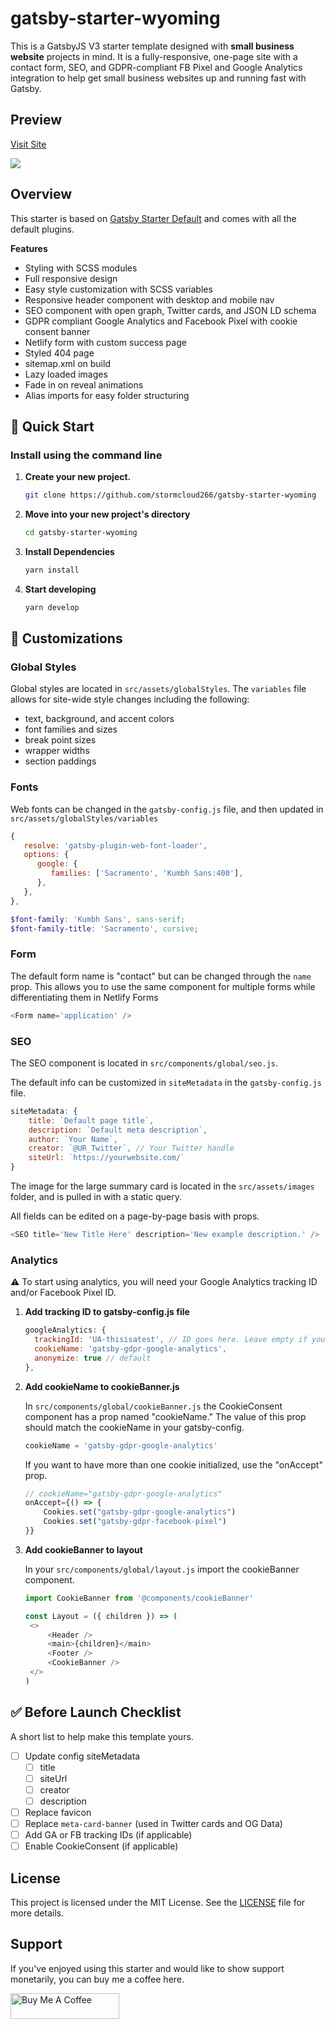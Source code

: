 # gatsby-starter-wyoming

This is a GatsbyJS V3 starter template designed with **small business website** projects in mind. It is a fully-responsive, one-page site with a contact form, SEO, and GDPR-compliant FB Pixel and Google Analytics integration to help get small business websites up and running fast with Gatsby.

## Preview

[Visit Site](https://gatsby-starter-wyoming.netlify.app/)

![](https://github.com/stormcloud266/gatsby-starter-wyoming/blob/master/screenshot.gif)

## Overview

This starter is based on [Gatsby Starter Default](https://github.com/gatsbyjs/gatsby-starter-default) and comes with all the default plugins.

**Features**

- Styling with SCSS modules
- Full responsive design
- Easy style customization with SCSS variables
- Responsive header component with desktop and mobile nav
- SEO component with open graph, Twitter cards, and JSON LD schema
- GDPR compliant Google Analytics and Facebook Pixel with cookie consent banner
- Netlify form with custom success page
- Styled 404 page
- sitemap.xml on build
- Lazy loaded images
- Fade in on reveal animations
- Alias imports for easy folder structuring

## :rocket: Quick Start

### Install using the command line

1. **Create your new project.**

   ```sh
   git clone https://github.com/stormcloud266/gatsby-starter-wyoming
   ```

2. **Move into your new project's directory**

   ```sh
   cd gatsby-starter-wyoming
   ```

3. **Install Dependencies**

   ```sh
   yarn install
   ```

4. **Start developing**

   ```sh
   yarn develop
   ```

## :art: Customizations

### Global Styles

Global styles are located in `src/assets/globalStyles`. The `variables` file allows for site-wide style changes including the following:

- text, background, and accent colors
- font families and sizes
- break point sizes
- wrapper widths
- section paddings

### Fonts

Web fonts can be changed in the `gatsby-config.js` file, and then updated in `src/assets/globalStyles/variables`

```javascript
{
   resolve: 'gatsby-plugin-web-font-loader',
   options: {
      google: {
         families: ['Sacramento', 'Kumbh Sans:400'],
      },
   },
},
```

```scss
$font-family: 'Kumbh Sans', sans-serif;
$font-family-title: 'Sacramento', cursive;
```

### Form

The default form name is "contact" but can be changed through the `name` prop. This allows you to use the same component for multiple forms while differentiating them in Netlify Forms

```javascript
<Form name='application' />
```

### SEO

The SEO component is located in `src/components/global/seo.js`.

The default info can be customized in `siteMetadata` in the `gatsby-config.js` file.

```javascript
siteMetadata: {
    title: `Default page title`,
    description: `Default meta description`,
    author: `Your Name`,
    creator: `@UR_Twitter`, // Your Twitter handle
    siteUrl: `https://yourwebsite.com/`
}
```

The image for the large summary card is located in the `src/assets/images` folder, and is pulled in with a static query.

All fields can be edited on a page-by-page basis with props.

```javascript
<SEO title='New Title Here' description='New example description.' />
```

### Analytics

:warning: To start using analytics, you will need your Google Analytics tracking ID and/or Facebook Pixel ID.

1. **Add tracking ID to gatsby-config.js file**

   ```javascript
   googleAnalytics: {
     trackingId: 'UA-thisisatest', // ID goes here. Leave empty if you want to disable the tracker
     cookieName: 'gatsby-gdpr-google-analytics',
     anonymize: true // default
   },
   ```

2. **Add cookieName to cookieBanner.js**

   In `src/components/global/cookieBanner.js` the CookieConsent component has a prop named "cookieName." The value of this prop should match the cookieName in your gatsby-config.

   ```javascript
   cookieName = 'gatsby-gdpr-google-analytics'
   ```

   If you want to have more than one cookie initialized, use the "onAccept" prop.

   ```javascript
   // cookieName="gatsby-gdpr-google-analytics"
   onAccept={() => {
       Cookies.set("gatsby-gdpr-google-analytics")
       Cookies.set("gatsby-gdpr-facebook-pixel")
   }}
   ```

3. **Add cookieBanner to layout**

   In your `src/components/global/layout.js` import the cookieBanner component.

   ```javascript
   import CookieBanner from '@components/cookieBanner'

   const Layout = ({ children }) => (
   	<>
   		<Header />
   		<main>{children}</main>
   		<Footer />
   		<CookieBanner />
   	</>
   )
   ```

## :white_check_mark: Before Launch Checklist

A short list to help make this template yours.

- [ ] Update config siteMetadata
  - [ ] title
  - [ ] siteUrl
  - [ ] creator
  - [ ] description
- [ ] Replace favicon
- [ ] Replace `meta-card-banner` (used in Twitter cards and OG Data)
- [ ] Add GA or FB tracking IDs (if applicable)
- [ ] Enable CookieConsent (if applicable)

## License

This project is licensed under the MIT License. See the [LICENSE](https://github.com/stormcloud266/gatsby-starter-wyoming/blob/master/LICENSE) file for more details.

## Support

If you've enjoyed using this starter and would like to show support monetarily, you can buy me a coffee here.

<a href="https://www.buymeacoffee.com/tawnee" target="_blank"><img src="https://cdn.buymeacoffee.com/buttons/v2/default-violet.png" alt="Buy Me A Coffee" height="41" width="174"></a>
